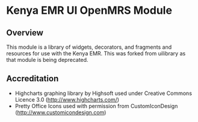 Kenya EMR UI OpenMRS Module
===========================

Overview
--------
This module is a library of widgets, decorators, and fragments and resources for use with the Kenya EMR. This was forked
from uilibrary as that module is being deprecated.

Accreditation
-------------
* Highcharts graphing library by Highsoft used under Creative Commons Licence 3.0 (http://www.highcharts.com/)
* Pretty Office Icons used with permission from CustomIconDesign (http://www.customicondesign.com)
